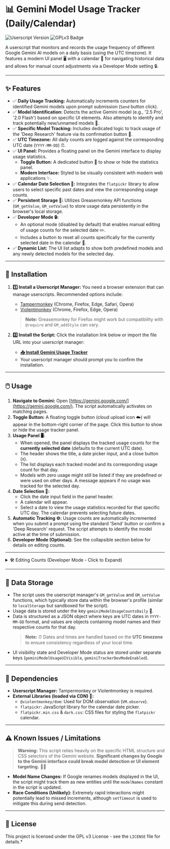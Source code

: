 # 📊 Gemini Model Usage Tracker (Daily/Calendar)

![Userscript Version](https://img.shields.io/badge/version-0.5.3-blue?style=flat-square)
![GPLv3 Badge](https://img.shields.io/badge/license-GPLv3-blue)

A userscript that monitors and records the usage frequency of different Google Gemini AI models on a daily basis (using the UTC timezone). It features a modern UI panel 🖥️ with a calendar 📅 for navigating historical data and allows for manual count adjustments via a Developer Mode setting 🔒.

---

## ✨ Features

* ✅ **Daily Usage Tracking:** Automatically increments counters for identified Gemini models upon prompt submission (`Send` button click).
* ✅ **Model Identification:** Detects the active Gemini model (e.g., '2.5 Pro', '2.0 Flash') based on specific UI elements. Also attempts to identify and track potentially new/unnamed models 🤖.
* ✅ **Specific Model Tracking:** Includes dedicated logic to track usage of the 'Deep Research' feature via its confirmation button 🔬.
* ✅ **UTC Timezone:** All daily counts are logged against the corresponding UTC date (`YYYY-MM-DD`) ⏰.
* ✅ **UI Panel:** Provides a floating panel on the Gemini interface to display usage statistics.
    * **Toggle Button:** A dedicated button 🔘 to show or hide the statistics panel.
    * **Modern Interface:** Styled to be visually consistent with modern web applications ✨.
* ✅ **Calendar Date Selection 📅:** Integrates the `flatpickr` library to allow users to select specific past dates and view the corresponding usage counts.
* ✅ **Persistent Storage 💾:** Utilizes Greasemonkey API functions (`GM_getValue`, `GM_setValue`) to store usage data persistently in the browser's local storage.
* ✅ **Developer Mode 🔒:**
    * An optional mode (disabled by default) that enables manual editing of usage counts for the selected date ✏️.
    * Includes a button to reset all counts specifically for the currently selected date in the calendar 🔄.
* ✅ **Dynamic List:** The UI list adapts to show both predefined models and any newly detected models for the selected day.

---

## 🚀 Installation

1.  **1️⃣ Install a Userscript Manager:** You need a browser extension that can manage userscripts. Recommended options include:
    * [Tampermonkey](https://www.tampermonkey.net/) (Chrome, Firefox, Edge, Safari, Opera)
    * [Violentmonkey](https://violentmonkey.github.io/) (Chrome, Firefox, Edge, Opera)
    > **Note:** Greasemonkey for Firefox might work but compatibility with `@require` and `GM_addStyle` can vary.

2.  **2️⃣ Install the Script:** Click the installation link below or import the file URL into your userscript manager:
    * [**📥 Install Gemini Usage Tracker**](https://raw.githubusercontent.com/InvictusNavarchus/gemini-usage-tracker/master/gemini-usage-tracker.user.js)
    * Your userscript manager should prompt you to confirm the installation.

---

## 🖱️ Usage

1.  **Navigate to Gemini:** Open [https://gemini.google.com/](https://gemini.google.com/). The script automatically activates on matching pages.
2.  **Toggle Button:** A floating toggle button (cloud upload icon ☁️) will appear in the bottom-right corner of the page. Click this button to show or hide the usage tracker panel.
3.  **Usage Panel 🖥️:**
    * When opened, the panel displays the tracked usage counts for the **currently selected date** (defaults to the current UTC date).
    * The header shows the title, a date picker input, and a close button (`X`).
    * The list displays each tracked model and its corresponding usage count for that day.
    * Models with zero usage might still be listed if they are predefined or were used on other days. A message appears if no usage was tracked for the selected day.
4.  **Date Selection 📅:**
    * Click the date input field in the panel header.
    * A calendar will appear.
    * Select a date to view the usage statistics recorded for that specific UTC day. The calendar prevents selecting future dates.
5.  **Automatic Tracking ⚙️:** Usage counts are automatically incremented when you submit a prompt using the standard 'Send' button or confirm a 'Deep Research' request. The script attempts to identify the model active at the time of submission.
6.  **Developer Mode (Optional):** See the collapsible section below for details on editing counts.

---

<details>
<summary>🛠️ Editing Counts (Developer Mode - Click to Expand)</summary>

> **⚠️ Warning:** Editing counts is **disabled** by default to prevent accidental changes. Only enable this if you need to manually correct data.

1.  **Enable Developer Mode:**
    * Open the usage tracker panel.
    * Locate the "Developer Mode" setting (usually positioned above the 'Reset Counts' button).
    * Click the toggle switch to enable Developer Mode. The panel might visually change slightly (e.g., counts become interactive).
2.  **Edit a Count ✏️:**
    * With Developer Mode enabled, the numeric count next to each model name becomes clickable.
    * Click on the number you wish to edit. It will be replaced by an input field.
    * Enter the desired non-negative integer count.
    * Press `Enter` or click outside the input field (blur) to save the new value for the **currently selected date**.
    * Press `Escape` to cancel editing without saving.
3.  **Reset Counts for Day 🔄:**
    * With Developer Mode enabled or disabled, the "Reset Counts for Day" button is available at the bottom of the panel.
    * Clicking this button will prompt for confirmation.
    * If confirmed, it resets all model counts to zero specifically for the **currently selected date** in the calendar.
4.  **Disable Developer Mode:** Click the toggle switch again to disable editing capabilities.

</details>

---

## 💾 Data Storage

* The script uses the userscript manager's `GM_getValue` and `GM_setValue` functions, which typically store data within the browser's profile (similar to `localStorage` but sandboxed for the script).
* Usage data is stored under the key `geminiModelUsageCountsDaily` 🔑.
* Data is structured as a JSON object where keys are UTC dates in `YYYY-MM-DD` format, and values are objects containing model names and their respective counts for that day.
    > **Note:** ⏰ Dates and times are handled based on the **UTC timezone** to ensure consistency regardless of your local time.
* UI visibility state and Developer Mode status are stored under separate keys (`geminiModelUsageUIVisible`, `geminiTrackerDevModeEnabled`).

---

## 🧩 Dependencies

* **Userscript Manager:** Tampermonkey or Violentmonkey is required.
* **External Libraries (loaded via CDN) 🔗:**
    * `@violentmonkey/dom`: Used for DOM observation (`VM.observe`).
    * `flatpickr`: JavaScript library for the calendar date picker.
    * `flatpickr.min.css` & `dark.css`: CSS files for styling the `flatpickr` calendar.

---

## ⚠️ Known Issues / Limitations

> **Warning:** This script relies heavily on the specific HTML structure and CSS selectors of the Gemini website. **Significant changes by Google to the Gemini interface could break model detection or UI element targeting.** 🔗‍💥

* **Model Name Changes:** If Google renames models displayed in the UI, the script might track them as new entities until the `modelNames` constant in the script is updated.
* **Race Conditions (Unlikely):** Extremely rapid interactions might potentially lead to missed increments, although `setTimeout` is used to mitigate this during send detection.

---

## 📄 License

This project is licensed under the GPL v3 License - see the `LICENSE` file for details.*

